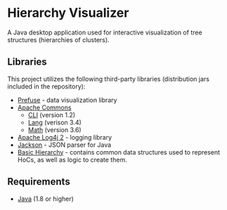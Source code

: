 # Hierarchy Visualizer
A Java desktop application used for interactive visualization of tree structures (hierarchies of clusters).

## Libraries
This project utilizes the following third-party libraries (distribution jars included in the repository):
* [Prefuse](http://prefuse.org/) - data visualization library
* [Apache Commons](https://commons.apache.org/)
    * [CLI](https://commons.apache.org/proper/commons-cli/) (version 1.2)
    * [Lang](https://commons.apache.org/proper/commons-lang/) (verison 3.4)
    * [Math](https://commons.apache.org/proper/commons-math/) (version 3.6)
* [Apache Log4j 2](http://logging.apache.org/log4j/2.x/) - logging library
* [Jackson](https://github.com/FasterXML/jackson) - JSON parser for Java
* [Basic Hierarchy](https://github.com/kartoFlane/basic_hierarchy/) - contains common data structures used to represent HoCs, as well as logic to create them.

## Requirements
* [Java](http://www.java.com/en/download/) (1.8 or higher)
